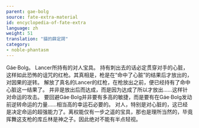 ```yaml
---
parent: gae-bolg
source: fate-extra-material
id: encyclopedia-of-fate-extra
language: zh
weight: 51
translation: "貓的薛定諤"
category:
- noble-phantasm
---
```


Gáe·Bolg。
Lancer所持有的对人宝具。
持有刺出去的话必定贯穿对手的心脏，这样如此恐怖的诅咒的红枪。其真相是，枪是在“命中了心脏”的结果后才放出的，对因果的逆转。
解放了真名的Lancer的红枪，在枪放出之前，便已经持有了命中心脏这一结果了。
并非是放出后而达成，而是因为达成了所以才放出……这样针对命运的攻击。
要回避Gáe·Bolg并非要有多高的敏捷，而是要有在Gáe·Bolg发动前逆转命运的力量……相当高的幸运石必要的。
对人，特别是对心脏的，这已经是决定命运的超强能力了。离权能仅有一步之遥的宝具，那也是理所当然的，毕竟挥舞这支枪的库丘林是神之子。因此绝对不能有半点轻视。
